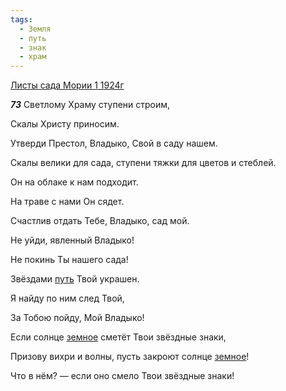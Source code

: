 ```yaml
---
tags:
  - Земля
  - путь
  - знак
  - храм
---
```


[Листы сада Мории 1 1924г](https://127.0.0.1:4002/agni/1924)

___73___
Светлому Храму ступени строим,   

Скалы Христу приносим.   

Утверди Престол, Владыко, Свой в саду нашем.   

Скалы велики для сада, ступени тяжки для цветов и стеблей.   

Он на облаке к нам подходит.   

На траве с нами Он сядет.   

Счастлив отдать Тебе, Владыко, сад мой.   

Не уйди, явленный Владыко!   

Не покинь Ты нашего сада!   

Звёздами [путь](../../../tags/#путь) Твой украшен.   

Я найду по ним след Твой,   

За Тобою пойду, Мой Владыко!   

Если солнце [земное](../../../tags/#Земля) сметёт Твои звёздные знаки,   

Призову вихри и волны, пусть закроют солнце [земное](../../../tags/#Земля)!   

Что в нём? — если оно смело Твои звёздные знаки!   

